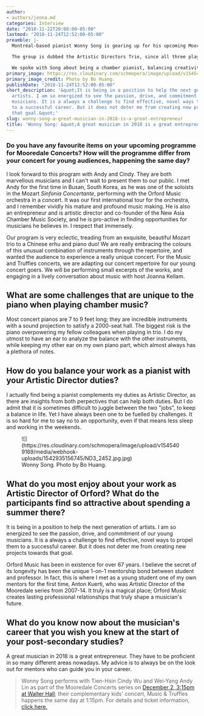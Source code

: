 ```yaml
---
author:
- authors/jenna.md
categories: Interview
date: "2018-11-22T20:08:00-05:00"
lastmod: "2018-11-24T12:52:00-05:00"
preamble: |-
  Montréal-based pianist Wonny Song is gearing up for his upcoming Mooredale Concerts series performance on [**December 2, 3:15pm**](https://www.mooredaleconcerts.com/event/artistic-directors-trio/), with violinist Tien-Hsin Cindy Wu and violist Wei-Yang Andy Lin. That same afternoon at 1:15pm, the trio will also perform [Music & Truffles KIDS](https://www.mooredaleconcerts.com/event/music-truffles-artistic-directors-trio/), a modified, condensed version of their programme for young audiences.

  The group is dubbed the Artistic Directors Trio, since all three players count leadership roles among their multi-faceted careers; Lin is Artistic Director and co-founder of the New Asia Chamber Music Society, Wu is an artistic partner with the Da Camera Society and assistant director of the New Asia Chamber Music Society, and Song is Artistic and Executive Director of Orford Music.

  We spoke with Song about being a chamber pianist, balancing creativity with administration, and the joy of overseeing one of the classical music world's most prestigious academies.
primary_image: https://res.cloudinary.com/schmopera/image/upload/v1545409169/media/webhook-uploads/1542935142536/sqND3_2354.jpg.jpg
primary_image_credit: Photo by Bo Huang.
publishDate: "2018-11-24T12:52:00-05:00"
short_description: '&quot;It is being in a position to help the next generation of
  artists. I am so energized to see the passion, drive, and commitment of our young
  musicians. It is a always a challenge to find effective, novel ways to propel them
  to a successful career. But it does not deter me from creating new projects towards
  that goal.&quot;'
slug: wonny-song-a-great-musician-in-2018-is-a-great-entrepreneur
title: 'Wonny Song: &quot;A great musician in 2018 is a great entrepreneur.&quot;'
---
```


### Do you have any favourite items on your upcoming programme for Mooredale Concerts? How will the programme differ from your concert for young audiences, happening the same day?

I look forward to this program with Andy and Cindy. They are both marvellous musicians and I can't wait to present them to our public. I met Andy for the first time in Busan, South Korea, as he was one of the soloists in the Mozart *Sinfonia Concertante*, performing with the Orford Music orchestra in a concert. It was our first international tour for the orchestra, and I remember vividly his mature and profound music making. He is also an entrepreneur and is artistic director and co-founder of the New Asia Chamber Music Society, and he is pro-active in finding opportunities for musicians he believes in. I respect that immensely. 

Our program is very eclectic, treading from an exquisite, beautiful Mozart trio to a Chinese erhu and piano duo! We are really embracing the colours of this unusual combination of instruments through the repertoire, and wanted the audience to experience a really unique concert. For the Music and Truffles concerts, we are adapting our concert repertoire for our young concert goers. We will be performing small excerpts of the works, and engaging in a lively conversation about music with host Joanna Kellam. 

## What are some challenges that are unique to the piano when playing chamber music?

Most concert pianos are 7 to 9 feet long; they are incredible instruments with a sound projection to satisfy a 2000-seat hall. The biggest risk is the piano overpowering my fellow colleagues when playing in trio. I do my utmost to have an ear to analyze the balance with the other instruments, while keeping my other ear on my own piano part, which almost always has a plethora of notes.

## How do you balance your work as a pianist with your Artistic Director duties?

I actually find being a pianist complements my duties as Artistic Director, as there are insights from both perpectives that can help both duties. But I do admit that it is sometimes difficult to juggle between the two "jobs", to keep a balance in life. Yet I have always been one to be fuelled by challenges. It is so hard for me to say no to an opportunity, even if that means less sleep and working in the weekends. 

<figure data-type="image">![](https://res.cloudinary.com/schmopera/image/upload/v1545409169/media/webhook-uploads/1542935156745/ND3_2452.jpg.jpg)
<figcaption>Wonny Song. Photo by Bo Huang.</figcaption>
</figure>

## What do you most enjoy about your work as Artistic Director of Orford? What do the participants find so attractive about spending a summer there?

It is being in a position to help the next generation of artists. I am so energized to see the passion, drive, and commitment of our young musicians. It is a always a challenge to find effective, novel ways to propel them to a successful career. But it does not deter me from creating new projects towards that goal. 

Orford Music has been in existence for over 67 years. I believe the secret of its longevity has been the unique 1-on-1 mentorship bond between student and professor. In fact, this is where I met as a young student one of my own mentors for the first time, Anton Kuerti, who was Artistic Director of the Mooredale series from 2007-14. It truly is a magical place; Orford Music creates lasting professional relationships that truly shape a musician's future.

## What do you know now about the musician's career that you wish you knew at the start of your post-secondary studies?

A great musician in 2018 is a great entrepreneur. They have to be proficient in so many different areas nowadays. My advice is to always be on the look out for mentors who can guide you in your career.

>Wonny Song performs with Tien-Hsin Cindy Wu and Wei-Yang Andy Lin as part of the Mooredale Concerts series on [December 2, 3:15pm at Walter Hall](https://www.mooredaleconcerts.com/event/music-truffles-artistic-directors-trio/); their complementary kids' concert, Music & Truffles happens the same day at 1:15pm. For details and ticket information, [click here.](https://www.mooredaleconcerts.com/event/artistic-directors-trio/)
